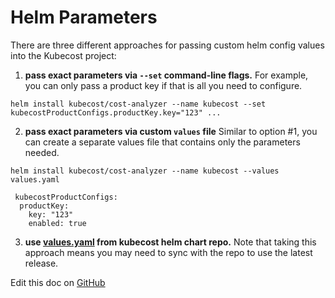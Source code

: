 Helm Parameters
===============

There are three different approaches for passing custom helm config values into the Kubecost project:  


1. **pass exact parameters via `--set` command-line flags.** For example, you can only pass a product key if that is all you need to configure.

```
helm install kubecost/cost-analyzer --name kubecost --set kubecostProductConfigs.productKey.key="123" ...
```
2. **pass exact parameters via custom `values` file** Similar to option #1, you can create a separate values file that contains only the parameters needed. 

```
helm install kubecost/cost-analyzer --name kubecost --values values.yaml
```

```
 kubecostProductConfigs:
  productKey: 
    key: "123"
    enabled: true
```

3. **use [values.yaml](https://github.com/kubecost/cost-analyzer-helm-chart/blob/master/cost-analyzer/values.yaml) from kubecost helm chart repo.** 
Note that taking this approach means you may need to sync with the repo to use the latest release. 

Edit this doc on [GitHub](https://github.com/kubecost/docs/blob/main/helm-install-params.md)

<!--- {"article":"4407601818391","section":"4402815636375","permissiongroup":"1500001277122"} --->